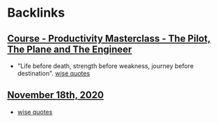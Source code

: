 
# Backlinks
## [Course - Productivity Masterclass - The Pilot, The Plane and The Engineer](<Course - Productivity Masterclass - The Pilot, The Plane and The Engineer.md>)
- "Life before death, strength before weakness, journey before destination". [wise quotes](<wise quotes.md>)

## [November 18th, 2020](<November 18th, 2020.md>)
- [wise quotes](<wise quotes.md>)

